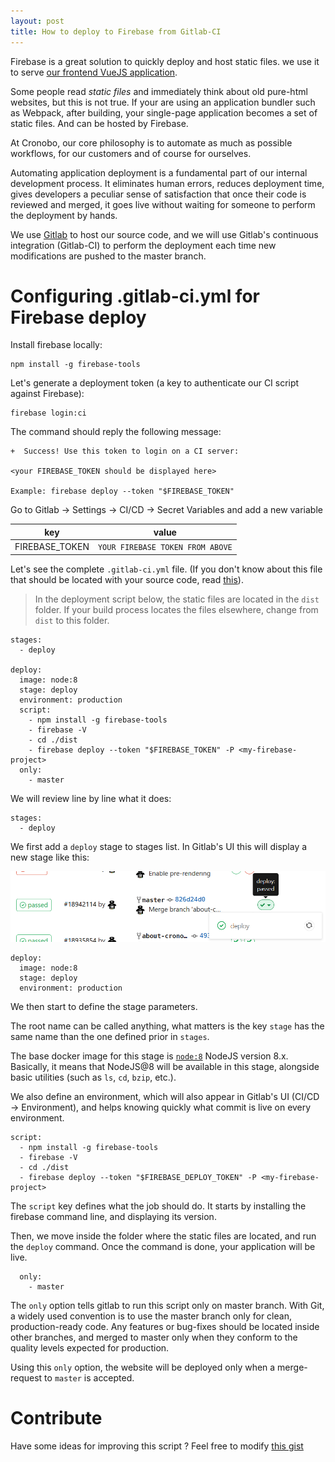 ```yaml
---
layout: post
title: How to deploy to Firebase from Gitlab-CI
---
```


Firebase is a great solution to quickly deploy and host static files. we use it to serve [our frontend VueJS application](https://cronobo.com).

Some people read *static files* and immediately think about old pure-html websites, but this is not true.
If your are using an application bundler such as Webpack, after building, your single-page application becomes a set of static files. And can be hosted by Firebase.

At Cronobo, our core philosophy is to automate as much as possible workflows, for our customers and of course for ourselves.

Automating application deployment is a fundamental part of our internal development process. It eliminates human errors, reduces deployment time, gives developers a peculiar sense of satisfaction that once their code is reviewed and merged, it goes live without waiting for someone to perform the deployment by hands.

We use [Gitlab](https://gitlab.org) to host our source code, and we will use Gitlab's continuous integration (Gitlab-CI) to perform the deployment each time new modifications are pushed to the master branch.

# Configuring .gitlab-ci.yml for Firebase deploy

Install firebase locally:

```
npm install -g firebase-tools
```

Let's generate a deployment token (a key to authenticate our CI script against Firebase):

```
firebase login:ci
```

The command should reply the following message:
```
+  Success! Use this token to login on a CI server:

<your FIREBASE_TOKEN should be displayed here>

Example: firebase deploy --token "$FIREBASE_TOKEN"
```

Go to Gitlab -> Settings -> CI/CD -> Secret Variables and add a new variable

| key | value |
|-|-|
| FIREBASE_TOKEN | `YOUR FIREBASE TOKEN FROM ABOVE` |

Let's see the complete `.gitlab-ci.yml` file. (If you don't know about this file that should be located with your source code, read [this](https://docs.gitlab.com/ee/ci/quick_start/README.html)).

> In the deployment script below, the static files are located in the `dist` folder. If your build process locates the files elsewhere, change from `dist` to this folder.

```
stages:
  - deploy

deploy:
  image: node:8
  stage: deploy
  environment: production
  script:
    - npm install -g firebase-tools
    - firebase -V
    - cd ./dist
    - firebase deploy --token "$FIREBASE_TOKEN" -P <my-firebase-project>
  only:
    - master
```

We will review line by line what it does:

```
stages:
  - deploy
```

We first add a `deploy` stage to stages list. In Gitlab's UI this will display a new stage like this:

![Deploy stage appeareance in Gitlab's UI](../assets/deploy-stage-ui.png)

```
deploy:
  image: node:8
  stage: deploy
  environment: production
```

We then start to define the stage parameters.

The root name can be called anything, what matters is the key `stage` has the same name than the one defined prior in `stages`.

The base docker image for this stage is [`node:8`](https://hub.docker.com/_/node/) NodeJS version 8.x. Basically, it means that NodeJS@8 will be available in this stage, alongside basic utilities (such as `ls`, `cd`, `bzip`, etc.).

We also define an environment, which will also appear in Gitlab's UI (CI/CD -> Environment), and helps knowing quickly what commit is live on every environment.

```
script:
  - npm install -g firebase-tools
  - firebase -V
  - cd ./dist
  - firebase deploy --token "$FIREBASE_DEPLOY_TOKEN" -P <my-firebase-project>
```

The `script` key defines what the job should do.
It starts by installing the firebase command line, and displaying its version.

Then, we move inside the folder where the static files are located, and run the `deploy` command. Once the command is done, your application will be live.

```
  only:
    - master
```

The `only` option tells gitlab to run this script only on master branch. With Git, a widely used convention is to use the master branch only for clean, production-ready code. Any features or bug-fixes should be located inside other branches, and merged to master only when they conform to the quality levels expected for production.

Using this `only` option, the website will be deployed only when a merge-request to `master` is accepted.

# Contribute

Have some ideas for improving this script ? Feel free to modify [this gist](https://gist.github.com/Overdrivr/e3f90cabf71da10b7f30c698f3e02cbe)
